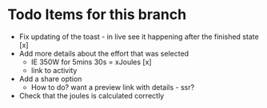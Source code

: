 # Todo Items for this branch

- Fix updating of the toast - in live see it happening after the finished state [x]
- Add more details about the effort that was selected
  - IE 350W for 5mins 30s = xJoules [x]
  - link to activity
- Add a share option
  - How to do? want a preview link with details - ssr? 
- Check that the joules is calculated correctly